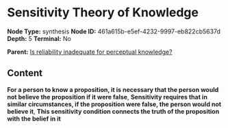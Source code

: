 # Sensitivity Theory of Knowledge

**Node Type:** synthesis
**Node ID:** 461a615b-e5ef-4232-9997-eb822cb5637d
**Depth:** 5
**Terminal:** No

**Parent:** [Is reliability inadequate for perceptual knowledge?](is-reliability-inadequate-for-perceptual-knowledge-antithesis-2ff7eaa1-2ad8-48c0-9edd-18490c0a24d4.md)

## Content

**For a person to know a proposition, it is necessary that the person would not believe the proposition if it were false**, **Sensitivity requires that in similar circumstances, if the proposition were false, the person would not believe it**, **This sensitivity condition connects the truth of the proposition with the belief in it**
